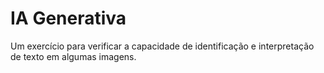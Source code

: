 # IA Generativa

Um exercício para verificar a capacidade de identificação e interpretação de texto em algumas imagens.

